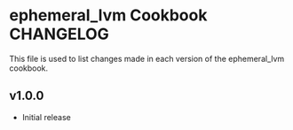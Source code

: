 ephemeral_lvm Cookbook CHANGELOG
=======================

This file is used to list changes made in each version of the ephemeral_lvm cookbook.


v1.0.0
------

- Initial release
